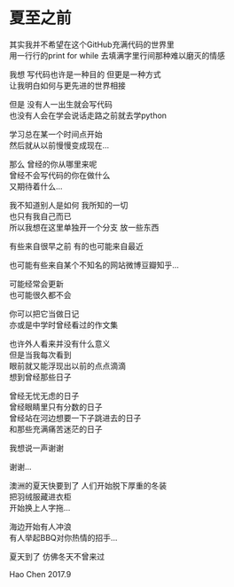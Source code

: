 # 夏至之前


其实我并不希望在这个GitHub充满代码的世界里  
用一行行的print for while 去填满字里行间那种难以磨灭的情感  

我想 写代码也许是一种目的 但更是一种方式  
让我明白如何与更先进的世界相接  

但是 没有人一出生就会写代码  <br/>
也没有人会在学会说话走路之前就去学python  

学习总在某一个时间点开始  <br/>
然后就从以前慢慢变成现在...  

那么 曾经的你从哪里来呢 <br/>
曾经不会写代码的你在做什么<br/>
又期待着什么...  

我不知道别人是如何 我所知的一切   
也只有我自己而已  
所以我想在这里单独开一个分支 放一些东西  

有些来自很早之前 有的也可能来自最近  

也可能有些来自某个不知名的网站微博豆瓣知乎...  

可能经常会更新  
也可能很久都不会      <br/>

你可以把它当做日记     <br/>
亦或是中学时曾经看过的作文集     <br/>

也许外人看来并没有什么意义 <br/>
但是当我每次看到 <br/>
眼前就又能浮现出以前的点点滴滴   <br/>
想到曾经那些日子   
  
曾经无忧无虑的日子  
曾经眼睛里只有分数的日子   
曾经站在河边想要一下子跳进去的日子   <br/>
和那些充满痛苦迷茫的日子     
  

我想说一声谢谢 
  
    
      
谢谢...  

 
澳洲的夏天快要到了 
人们开始脱下厚重的冬装  
把羽绒服藏进衣柜  
开始换上人字拖...  
   
海边开始有人冲浪  
有人举起BBQ对你热情的招手...  


夏天到了 仿佛冬天不曾来过

Hao Chen
2017.9
